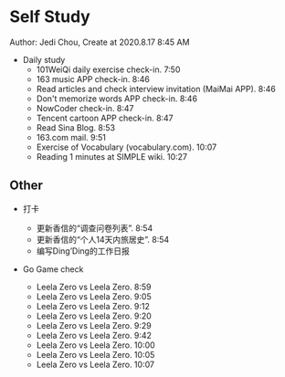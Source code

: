 # Self Study

Author: Jedi Chou, Create at 2020.8.17 8:45 AM

* Daily study
  * 101WeiQi daily exercise check-in. 7:50
  * 163 music APP check-in. 8:46
  * Read articles and check interview invitation (MaiMai APP). 8:46
  * Don't memorize words APP check-in. 8:46
  * NowCoder check-in. 8:47
  * Tencent cartoon APP check-in. 8:47
  * Read Sina Blog. 8:53
  * 163.com mail. 9:51
  * Exercise of Vocabulary (vocabulary.com). 10:07
  * Reading 1 minutes at SIMPLE wiki. 10:27

## Other

* 打卡
  * 更新香信的“调查问卷列表”. 8:54
  * 更新香信的“个人14天内旅居史”. 8:54
  * 编写Ding’Ding的工作日报

* Go Game check
  * Leela Zero vs Leela Zero. 8:59
  * Leela Zero vs Leela Zero. 9:05
  * Leela Zero vs Leela Zero. 9:12
  * Leela Zero vs Leela Zero. 9:20
  * Leela Zero vs Leela Zero. 9:29
  * Leela Zero vs Leela Zero. 9:42
  * Leela Zero vs Leela Zero. 10:00
  * Leela Zero vs Leela Zero. 10:05
  * Leela Zero vs Leela Zero. 10:07
